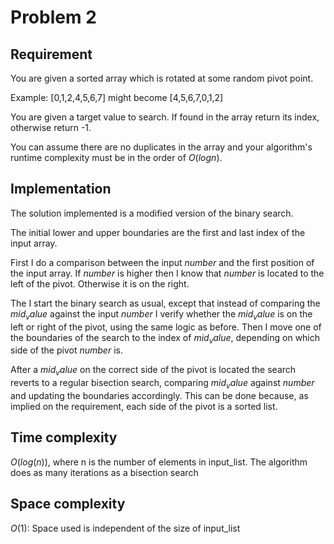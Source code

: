 # Problem 2

## Requirement

You are given a sorted array which is rotated at some random pivot point.

Example: [0,1,2,4,5,6,7] might become [4,5,6,7,0,1,2]

You are given a target value to search. If found in the array return its index, otherwise return -1.

You can assume there are no duplicates in the array and your algorithm's runtime complexity must be in the order of $O(log n)$.

## Implementation

The solution implemented is a modified version of the binary search.

The initial lower and upper boundaries are the first and last index of the input array.

First I do a comparison between the input $number$ and the first position of the input array. If $number$ is higher then I know that $number$ is located to the left of the pivot. Otherwise it is on the right.

The I start the binary search as usual, except that instead of comparing the $mid_value$ against the input $number$ I verify whether the $mid_value$ is on the left or right of the pivot, using the same logic as before. Then I move one of the boundaries of the search to the index of $mid_value$, depending on which side of the pivot $number$ is.

After a $mid_value$ on the correct side of the pivot is located the search reverts to a regular bisection search, comparing $mid_value$ against $number$ and updating the boundaries accordingly. This can be done because, as implied on the requirement, each side of the pivot is a sorted list.

## Time complexity

$O(log(n))$, where n is the number of elements in input_list. 
The algorithm does as many iterations as a bisection search

## Space complexity

$O(1)$: Space used is independent of the size of input_list

